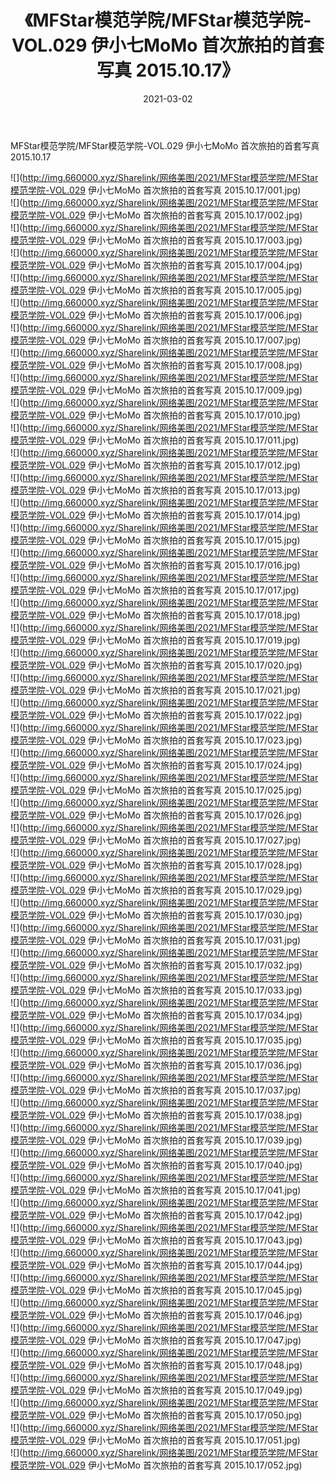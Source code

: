 ﻿---
layout: post
title:  《MFStar模范学院/MFStar模范学院-VOL.029 伊小七MoMo 首次旅拍的首套写真 2015.10.17》
date:   2021-03-02
img: http://img.660000.xyz/Sharelink/网络美图/2021/MFStar模范学院/MFStar模范学院-VOL.029 伊小七MoMo 首次旅拍的首套写真 2015.10.17/000.jpg
categories: [美女, 清纯, 唯美]
---

MFStar模范学院/MFStar模范学院-VOL.029 伊小七MoMo 首次旅拍的首套写真 2015.10.17

 ![](http://img.660000.xyz/Sharelink/网络美图/2021/MFStar模范学院/MFStar模范学院-VOL.029 伊小七MoMo 首次旅拍的首套写真 2015.10.17/001.jpg) <br>![](http://img.660000.xyz/Sharelink/网络美图/2021/MFStar模范学院/MFStar模范学院-VOL.029 伊小七MoMo 首次旅拍的首套写真 2015.10.17/002.jpg) <br>![](http://img.660000.xyz/Sharelink/网络美图/2021/MFStar模范学院/MFStar模范学院-VOL.029 伊小七MoMo 首次旅拍的首套写真 2015.10.17/003.jpg) <br>![](http://img.660000.xyz/Sharelink/网络美图/2021/MFStar模范学院/MFStar模范学院-VOL.029 伊小七MoMo 首次旅拍的首套写真 2015.10.17/004.jpg) <br>![](http://img.660000.xyz/Sharelink/网络美图/2021/MFStar模范学院/MFStar模范学院-VOL.029 伊小七MoMo 首次旅拍的首套写真 2015.10.17/005.jpg) <br>![](http://img.660000.xyz/Sharelink/网络美图/2021/MFStar模范学院/MFStar模范学院-VOL.029 伊小七MoMo 首次旅拍的首套写真 2015.10.17/006.jpg) <br>![](http://img.660000.xyz/Sharelink/网络美图/2021/MFStar模范学院/MFStar模范学院-VOL.029 伊小七MoMo 首次旅拍的首套写真 2015.10.17/007.jpg) <br>![](http://img.660000.xyz/Sharelink/网络美图/2021/MFStar模范学院/MFStar模范学院-VOL.029 伊小七MoMo 首次旅拍的首套写真 2015.10.17/008.jpg) <br>![](http://img.660000.xyz/Sharelink/网络美图/2021/MFStar模范学院/MFStar模范学院-VOL.029 伊小七MoMo 首次旅拍的首套写真 2015.10.17/009.jpg) <br>![](http://img.660000.xyz/Sharelink/网络美图/2021/MFStar模范学院/MFStar模范学院-VOL.029 伊小七MoMo 首次旅拍的首套写真 2015.10.17/010.jpg) <br>![](http://img.660000.xyz/Sharelink/网络美图/2021/MFStar模范学院/MFStar模范学院-VOL.029 伊小七MoMo 首次旅拍的首套写真 2015.10.17/011.jpg) <br>![](http://img.660000.xyz/Sharelink/网络美图/2021/MFStar模范学院/MFStar模范学院-VOL.029 伊小七MoMo 首次旅拍的首套写真 2015.10.17/012.jpg) <br>![](http://img.660000.xyz/Sharelink/网络美图/2021/MFStar模范学院/MFStar模范学院-VOL.029 伊小七MoMo 首次旅拍的首套写真 2015.10.17/013.jpg) <br>![](http://img.660000.xyz/Sharelink/网络美图/2021/MFStar模范学院/MFStar模范学院-VOL.029 伊小七MoMo 首次旅拍的首套写真 2015.10.17/014.jpg) <br>![](http://img.660000.xyz/Sharelink/网络美图/2021/MFStar模范学院/MFStar模范学院-VOL.029 伊小七MoMo 首次旅拍的首套写真 2015.10.17/015.jpg) <br>![](http://img.660000.xyz/Sharelink/网络美图/2021/MFStar模范学院/MFStar模范学院-VOL.029 伊小七MoMo 首次旅拍的首套写真 2015.10.17/016.jpg) <br>![](http://img.660000.xyz/Sharelink/网络美图/2021/MFStar模范学院/MFStar模范学院-VOL.029 伊小七MoMo 首次旅拍的首套写真 2015.10.17/017.jpg) <br>![](http://img.660000.xyz/Sharelink/网络美图/2021/MFStar模范学院/MFStar模范学院-VOL.029 伊小七MoMo 首次旅拍的首套写真 2015.10.17/018.jpg) <br>![](http://img.660000.xyz/Sharelink/网络美图/2021/MFStar模范学院/MFStar模范学院-VOL.029 伊小七MoMo 首次旅拍的首套写真 2015.10.17/019.jpg) <br>![](http://img.660000.xyz/Sharelink/网络美图/2021/MFStar模范学院/MFStar模范学院-VOL.029 伊小七MoMo 首次旅拍的首套写真 2015.10.17/020.jpg) <br>![](http://img.660000.xyz/Sharelink/网络美图/2021/MFStar模范学院/MFStar模范学院-VOL.029 伊小七MoMo 首次旅拍的首套写真 2015.10.17/021.jpg) <br>![](http://img.660000.xyz/Sharelink/网络美图/2021/MFStar模范学院/MFStar模范学院-VOL.029 伊小七MoMo 首次旅拍的首套写真 2015.10.17/022.jpg) <br>![](http://img.660000.xyz/Sharelink/网络美图/2021/MFStar模范学院/MFStar模范学院-VOL.029 伊小七MoMo 首次旅拍的首套写真 2015.10.17/023.jpg) <br>![](http://img.660000.xyz/Sharelink/网络美图/2021/MFStar模范学院/MFStar模范学院-VOL.029 伊小七MoMo 首次旅拍的首套写真 2015.10.17/024.jpg) <br>![](http://img.660000.xyz/Sharelink/网络美图/2021/MFStar模范学院/MFStar模范学院-VOL.029 伊小七MoMo 首次旅拍的首套写真 2015.10.17/025.jpg) <br>![](http://img.660000.xyz/Sharelink/网络美图/2021/MFStar模范学院/MFStar模范学院-VOL.029 伊小七MoMo 首次旅拍的首套写真 2015.10.17/026.jpg) <br>![](http://img.660000.xyz/Sharelink/网络美图/2021/MFStar模范学院/MFStar模范学院-VOL.029 伊小七MoMo 首次旅拍的首套写真 2015.10.17/027.jpg) <br>![](http://img.660000.xyz/Sharelink/网络美图/2021/MFStar模范学院/MFStar模范学院-VOL.029 伊小七MoMo 首次旅拍的首套写真 2015.10.17/028.jpg) <br>![](http://img.660000.xyz/Sharelink/网络美图/2021/MFStar模范学院/MFStar模范学院-VOL.029 伊小七MoMo 首次旅拍的首套写真 2015.10.17/029.jpg) <br>![](http://img.660000.xyz/Sharelink/网络美图/2021/MFStar模范学院/MFStar模范学院-VOL.029 伊小七MoMo 首次旅拍的首套写真 2015.10.17/030.jpg) <br>![](http://img.660000.xyz/Sharelink/网络美图/2021/MFStar模范学院/MFStar模范学院-VOL.029 伊小七MoMo 首次旅拍的首套写真 2015.10.17/031.jpg) <br>![](http://img.660000.xyz/Sharelink/网络美图/2021/MFStar模范学院/MFStar模范学院-VOL.029 伊小七MoMo 首次旅拍的首套写真 2015.10.17/032.jpg) <br>![](http://img.660000.xyz/Sharelink/网络美图/2021/MFStar模范学院/MFStar模范学院-VOL.029 伊小七MoMo 首次旅拍的首套写真 2015.10.17/033.jpg) <br>![](http://img.660000.xyz/Sharelink/网络美图/2021/MFStar模范学院/MFStar模范学院-VOL.029 伊小七MoMo 首次旅拍的首套写真 2015.10.17/034.jpg) <br>![](http://img.660000.xyz/Sharelink/网络美图/2021/MFStar模范学院/MFStar模范学院-VOL.029 伊小七MoMo 首次旅拍的首套写真 2015.10.17/035.jpg) <br>![](http://img.660000.xyz/Sharelink/网络美图/2021/MFStar模范学院/MFStar模范学院-VOL.029 伊小七MoMo 首次旅拍的首套写真 2015.10.17/036.jpg) <br>![](http://img.660000.xyz/Sharelink/网络美图/2021/MFStar模范学院/MFStar模范学院-VOL.029 伊小七MoMo 首次旅拍的首套写真 2015.10.17/037.jpg) <br>![](http://img.660000.xyz/Sharelink/网络美图/2021/MFStar模范学院/MFStar模范学院-VOL.029 伊小七MoMo 首次旅拍的首套写真 2015.10.17/038.jpg) <br>![](http://img.660000.xyz/Sharelink/网络美图/2021/MFStar模范学院/MFStar模范学院-VOL.029 伊小七MoMo 首次旅拍的首套写真 2015.10.17/039.jpg) <br>![](http://img.660000.xyz/Sharelink/网络美图/2021/MFStar模范学院/MFStar模范学院-VOL.029 伊小七MoMo 首次旅拍的首套写真 2015.10.17/040.jpg) <br>![](http://img.660000.xyz/Sharelink/网络美图/2021/MFStar模范学院/MFStar模范学院-VOL.029 伊小七MoMo 首次旅拍的首套写真 2015.10.17/041.jpg) <br>![](http://img.660000.xyz/Sharelink/网络美图/2021/MFStar模范学院/MFStar模范学院-VOL.029 伊小七MoMo 首次旅拍的首套写真 2015.10.17/042.jpg) <br>![](http://img.660000.xyz/Sharelink/网络美图/2021/MFStar模范学院/MFStar模范学院-VOL.029 伊小七MoMo 首次旅拍的首套写真 2015.10.17/043.jpg) <br>![](http://img.660000.xyz/Sharelink/网络美图/2021/MFStar模范学院/MFStar模范学院-VOL.029 伊小七MoMo 首次旅拍的首套写真 2015.10.17/044.jpg) <br>![](http://img.660000.xyz/Sharelink/网络美图/2021/MFStar模范学院/MFStar模范学院-VOL.029 伊小七MoMo 首次旅拍的首套写真 2015.10.17/045.jpg) <br>![](http://img.660000.xyz/Sharelink/网络美图/2021/MFStar模范学院/MFStar模范学院-VOL.029 伊小七MoMo 首次旅拍的首套写真 2015.10.17/046.jpg) <br>![](http://img.660000.xyz/Sharelink/网络美图/2021/MFStar模范学院/MFStar模范学院-VOL.029 伊小七MoMo 首次旅拍的首套写真 2015.10.17/047.jpg) <br>![](http://img.660000.xyz/Sharelink/网络美图/2021/MFStar模范学院/MFStar模范学院-VOL.029 伊小七MoMo 首次旅拍的首套写真 2015.10.17/048.jpg) <br>![](http://img.660000.xyz/Sharelink/网络美图/2021/MFStar模范学院/MFStar模范学院-VOL.029 伊小七MoMo 首次旅拍的首套写真 2015.10.17/049.jpg) <br>![](http://img.660000.xyz/Sharelink/网络美图/2021/MFStar模范学院/MFStar模范学院-VOL.029 伊小七MoMo 首次旅拍的首套写真 2015.10.17/050.jpg) <br>![](http://img.660000.xyz/Sharelink/网络美图/2021/MFStar模范学院/MFStar模范学院-VOL.029 伊小七MoMo 首次旅拍的首套写真 2015.10.17/051.jpg) <br>![](http://img.660000.xyz/Sharelink/网络美图/2021/MFStar模范学院/MFStar模范学院-VOL.029 伊小七MoMo 首次旅拍的首套写真 2015.10.17/052.jpg) <br>